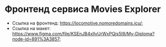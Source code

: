 # Фронтенд сервиса Movies Explorer

- Ссылка на фронтенд: https://locomotive.nomoredomains.icu/;
- Ссылка на макет: https://www.figma.com/file/KSEnJB4xllvUrWxPQjs5I9/My-Diploma?node-id=891%3A3857;

